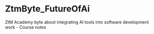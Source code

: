 # ZtmByte_FutureOfAi
ZtM Academy byte about integrating AI tools into software development work - Course notes
